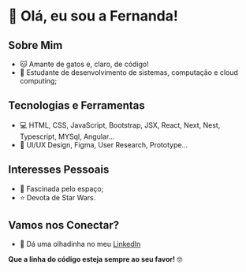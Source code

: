 # 👋 Olá, eu sou a Fernanda!

## Sobre Mim
- 🐱 Amante de gatos e, claro, de código!
- 🚀 Estudante de desenvolvimento de sistemas, computação e cloud computing;

## Tecnologias e Ferramentas
- 💻 HTML, CSS, JavaScript, Bootstrap, JSX, React, Next, Nest, Typescript, MYSql, Angular...
- 🎨 UI/UX Design, Figma, User Research, Prototype...
  
## Interesses Pessoais
- 🌌 Fascinada pelo espaço;
- ⭐️ Devota de Star Wars. 


## Vamos nos Conectar?
- 💼 Dá uma olhadinha no meu [LinkedIn](https://www.linkedin.com/in/fernanda-avila-batista/) 


**Que a linha do código esteja sempre ao seu favor!** 🤓


